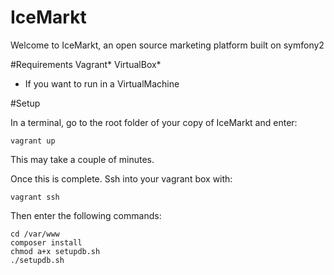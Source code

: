 IceMarkt
========================

Welcome to IceMarkt, an open source marketing platform built on symfony2

#Requirements
Vagrant*
VirtualBox*

 * If you want to run in a VirtualMachine

#Setup

In a terminal, go to the root folder of your copy of IceMarkt and enter:

`vagrant up`

This may take a couple of minutes.

Once this is complete. Ssh into your vagrant box with:

`vagrant ssh`

Then enter the following commands:

```
cd /var/www
composer install
chmod a+x setupdb.sh
./setupdb.sh
```


